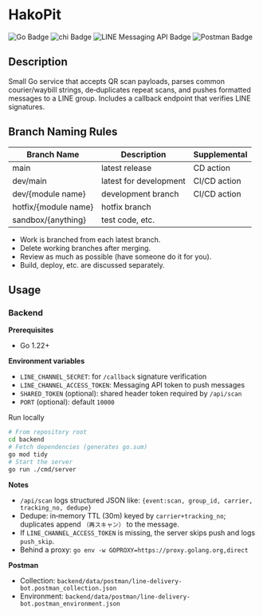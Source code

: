 # HakoPit

![Go Badge](https://img.shields.io/badge/Go-00ADD8?logo=go&logoColor=fff&style=for-the-badge)
![chi Badge](https://img.shields.io/badge/chi-4CAF50?style=for-the-badge)
![LINE Messaging API Badge](https://img.shields.io/badge/LINE%20Messaging%20API-00C300?logo=line&logoColor=fff&style=for-the-badge)
![Postman Badge](https://img.shields.io/badge/Postman-FF6C37?logo=postman&logoColor=fff&style=for-the-badge)

## Description

Small Go service that accepts QR scan payloads, parses common courier/waybill strings, de‑duplicates repeat scans, and pushes formatted messages to a LINE group. Includes a callback endpoint that verifies LINE signatures.

## Branch Naming Rules

| Branch Name          | Description            | Supplemental |
| -------------------- | ---------------------- | ------------ |
| main                 | latest release         | CD action    |
| dev/main             | latest for development | CI/CD action |
| dev/{module name}    | development branch     | CI/CD action |
| hotfix/{module name} | hotfix branch          |              |
| sandbox/{anything}   | test code, etc.        |              |

-   Work is branched from each latest branch.
-   Delete working branches after merging.
-   Review as much as possible (have someone do it for you).
-   Build, deploy, etc. are discussed separately.

## Usage

### Backend

**Prerequisites**

-   Go 1.22+

**Environment variables**

-   `LINE_CHANNEL_SECRET`: for `/callback` signature verification
-   `LINE_CHANNEL_ACCESS_TOKEN`: Messaging API token to push messages
-   `SHARED_TOKEN` (optional): shared header token required by `/api/scan`
-   `PORT` (optional): default `10000`

Run locally

```bash
# From repository root
cd backend
# Fetch dependencies (generates go.sum)
go mod tidy
# Start the server
go run ./cmd/server
```

**Notes**

-   `/api/scan` logs structured JSON like: `{event:scan, group_id, carrier, tracking_no, dedupe}`
-   Dedupe: in‑memory TTL (30m) keyed by `carrier+tracking_no`; duplicates append `（再スキャン）` to the message.
-   If `LINE_CHANNEL_ACCESS_TOKEN` is missing, the server skips push and logs `push_skip`.
-   Behind a proxy: `go env -w GOPROXY=https://proxy.golang.org,direct`

**Postman**

-   Collection: `backend/data/postman/line-delivery-bot.postman_collection.json`
-   Environment: `backend/data/postman/line-delivery-bot.postman_environment.json`

